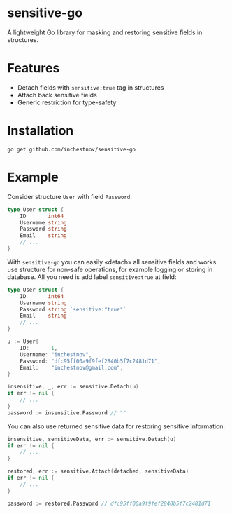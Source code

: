 # sensitive-go

A lightweight Go library for masking and restoring sensitive fields in structures.

# Features
* Detach fields with `sensitive:true` tag in structures
* Attach back sensitive fields
* Generic restriction for type-safety

# Installation
```shell
go get github.com/inchestnov/sensitive-go
```

# Example
Consider structure `User` with field `Password`. 
```go
type User struct {
	ID       int64
	Username string
	Password string
	Email    string
	// ...
}
```

With `sensitive-go` you can easily «detach» all sensitive fields and works use structure for non-safe operations, for example logging or storing in database.
All you need is add label `sensitive:true` at field:

```go
type User struct {
	ID       int64
	Username string
	Password string `sensitive:"true"`
	Email    string
	// ...
}
```

```go
u := User{
    ID:       1,
    Username: "inchestnov",
    Password: "dfc95ff00a9f9fef2840b5f7c2481d71",
    Email:    "inchestnov@gmail.com",
}

insensitive, _, err := sensitive.Detach(u)
if err != nil {
    // ...
}
password := insensitive.Password // ""
```

You can also use returned sensitive data for restoring sensitive information:
```go
insensitive, sensitiveData, err := sensitive.Detach(u)
if err != nil {
    // ...
}

restored, err := sensitive.Attach(detached, sensitiveData)
if err != nil {
    // ...
}

password := restored.Password // dfc95ff00a9f9fef2840b5f7c2481d71
```
